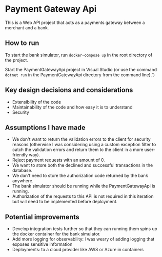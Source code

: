 # Payment Gateway Api
This is a Web API project that acts as a payments gateway between a merchant and a bank.

## How to run
To start the bank simulator, run `docker-compose up` in the root directory of the project.

Start the PaymentGatewayApi project in Visual Studio (or use the command `dotnet run` in the PaymentGatewayApi directory from the command line).`)

## Key design decisions and considerations
- Extensibility of the code
- Maintainability of the code and how easy it is to understand
- Security

## Assumptions I have made
- We don't want to return the validation errors to the client for security reasons (otherwise I was considering using a custom exception filter to catch the validation errors and return them to the client in a more user-friendly way).
- Reject payment requests with an amount of 0.
- We want to store both the declined and successful transactions in the database.
- We don't need to store the authorization code returned by the bank anywhere.
- The bank simulator should be running while the PaymentGatewayApi is running.
- Authorization of the requests to this API is not required in this iteration but will need to be implemented before deployment.

## Potential improvements
- Develop integration tests further so that they can running them spins up the docker container for the bank simulator.
- Add more logging for observability: I was weary of adding logging that exposes sensitive information
- Deployments: to a cloud provider like AWS or Azure in containers

